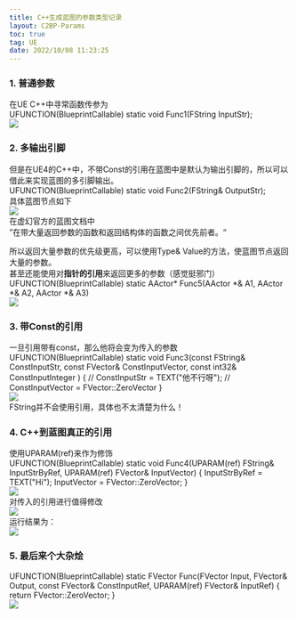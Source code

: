 ```yaml
---
title: C++生成蓝图的参数类型记录
layout: C2BP-Params
toc: true
tag: UE
date: 2022/10/08 11:23:25
---
```


<a name="v7pwk"></a>
### 1. 普通参数
在UE C++中寻常函数传参为<br />UFUNCTION(BlueprintCallable) static void Func1(FString InputStr); <br />![](assets/post_images/C2BP-Params/image_000.webp#clientId=ud73c582b-a00b-4&crop=0&crop=0&crop=1&crop=1&from=paste&id=uc986a443&margin=%5Bobject%20Object%5D&originHeight=108&originWidth=179&originalType=url&ratio=1&rotation=0&showTitle=false&status=done&style=none&taskId=u328dd364-5285-474d-aa34-0cf2f65f8e7&title=)
<a name="fhmlg"></a>
### 2. 多输出引脚
但是在UE4的C++中，不带Const的引用在蓝图中是默认为输出引脚的，所以可以借此来实现蓝图的多引脚输出。<br />UFUNCTION(BlueprintCallable) static void Func2(FString& OutputStr); <br />具体蓝图节点如下<br />![](assets/post_images/C2BP-Params/image_001.webp#clientId=ud73c582b-a00b-4&crop=0&crop=0&crop=1&crop=1&from=paste&id=u3be3db88&margin=%5Bobject%20Object%5D&originHeight=106&originWidth=159&originalType=url&ratio=1&rotation=0&showTitle=false&status=done&style=none&taskId=ubff98170-32b4-462f-b84f-2fe068875b6&title=)<br />在虚幻官方的蓝图文档中<br />”在带大量返回参数的函数和返回结构体的函数之间优先前者。“

所以返回大量参数的优先级更高，可以使用Type& Value的方法，使蓝图节点返回大量的参数。<br />甚至还能使用对**指针的引用**来返回更多的参数（感觉挺邪门）<br />UFUNCTION(BlueprintCallable) static AActor* Func5(AActor *& A1, AActor *& A2, AActor *& A3) <br />![](assets/post_images/C2BP-Params/image_002.webp#clientId=ud73c582b-a00b-4&crop=0&crop=0&crop=1&crop=1&from=paste&id=u71fb09ce&margin=%5Bobject%20Object%5D&originHeight=184&originWidth=177&originalType=url&ratio=1&rotation=0&showTitle=false&status=done&style=none&taskId=u0e32d6c7-1c4e-4aa6-8893-66b657f126d&title=)
<a name="JECjk"></a>
### 3. 带Const的引用
一旦引用带有const，那么他将会变为传入的参数<br />UFUNCTION(BlueprintCallable) static void Func3(const FString& ConstInputStr,                   const FVector& ConstInputVector,                   const int32& ConstInputInteger ) {    // ConstInputStr = TEXT("他不行呀");    // ConstInputVector = FVector::ZeroVector } <br />![](assets/post_images/C2BP-Params/image_003.webp#clientId=ud73c582b-a00b-4&crop=0&crop=0&crop=1&crop=1&from=paste&id=u6e4f4bdc&margin=%5Bobject%20Object%5D&originHeight=209&originWidth=681&originalType=url&ratio=1&rotation=0&showTitle=false&status=done&style=none&taskId=ubcbe71ac-eb80-4fad-b32a-296f9070803&title=)<br />FString并不会使用引用，具体也不太清楚为什么！
<a name="aUkBj"></a>
### 4. C++到蓝图真正的引用
使用UPARAM(ref)来作为修饰<br />UFUNCTION(BlueprintCallable) static void Func4(UPARAM(ref) FString& InputStrByRef,                   UPARAM(ref) FVector& InputVector) {    InputStrByRef = TEXT("Hi");    InputVector = FVector::ZeroVector; } <br />![](assets/post_images/C2BP-Params/image_004.webp#clientId=ud73c582b-a00b-4&crop=0&crop=0&crop=1&crop=1&from=paste&id=u32e50e6e&margin=%5Bobject%20Object%5D&originHeight=132&originWidth=180&originalType=url&ratio=1&rotation=0&showTitle=false&status=done&style=none&taskId=u2c08d464-817a-4462-b298-7e850a94d7f&title=)<br />对传入的引用进行值得修改<br />![](assets/post_images/C2BP-Params/image_005.webp#clientId=ud73c582b-a00b-4&crop=0&crop=0&crop=1&crop=1&from=paste&id=ucec97d6d&margin=%5Bobject%20Object%5D&originHeight=455&originWidth=720&originalType=url&ratio=1&rotation=0&showTitle=false&status=done&style=none&taskId=u5574e1d7-db0b-417e-9d9f-c0786feecd2&title=)<br />运行结果为：<br />![](assets/post_images/C2BP-Params/image_006.webp#clientId=ud73c582b-a00b-4&crop=0&crop=0&crop=1&crop=1&from=paste&id=u79d9b038&margin=%5Bobject%20Object%5D&originHeight=81&originWidth=315&originalType=url&ratio=1&rotation=0&showTitle=false&status=done&style=none&taskId=u5f5c35b7-a2ab-4ffd-9673-e71a410ecd2&title=)
<a name="EISxj"></a>
### 5. 最后来个大杂烩
UFUNCTION(BlueprintCallable) static FVector Func(FVector Input,                     FVector& Output,                     const FVector& ConstInputRef,                     UPARAM(ref) FVector& InputRef) {    return FVector::ZeroVector; } <br />![](assets/post_images/C2BP-Params/image_007.webp#clientId=ud73c582b-a00b-4&crop=0&crop=0&crop=1&crop=1&from=paste&id=u9c444f62&margin=%5Bobject%20Object%5D&originHeight=185&originWidth=332&originalType=url&ratio=1&rotation=0&showTitle=false&status=done&style=none&taskId=udd2ad21f-15cb-427b-bf4c-647effb33b0&title=)
